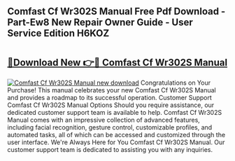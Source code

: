 ## Comfast Cf Wr302S Manual Free Pdf Download - Part-Ew8 New Repair Owner Guide - User Service Edition H6KOZ

# <h2><a href="http://bc36856.oget.top/?id=Comfast+Cf+Wr302S+Manual">🔗Download New 👉🔴 Comfast Cf Wr302S Manual</a></h2>

[![Comfast Cf Wr302S Manual new download](https://i.imgur.com/5g1atiW.png)](http://bc36856.oget.top/?id=Comfast+Cf+Wr302S+Manual)
Congratulations on Your Purchase! This manual celebrates your new Comfast Cf Wr302S Manual and provides a roadmap to its successful operation. Customer Support Comfast Cf Wr302S Manual Options Should you require assistance, our dedicated customer support team is available to help. Comfast Cf Wr302S Manual comes with an impressive collection of advanced features, including facial recognition, gesture control, customizable profiles, and automated tasks, all of which can be accessed and customized through the user interface. We're Always Here for You Comfast Cf Wr302S Manual. Our customer support team is dedicated to assisting you with any inquiries.
